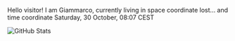 Hello visitor! I am Giammarco, currently living in space coordinate lost... and time coordinate Saturday, 30 October, 08:07 CEST

![GitHub Stats](https://github-readme-stats.vercel.app/api?username=grcasanova)

